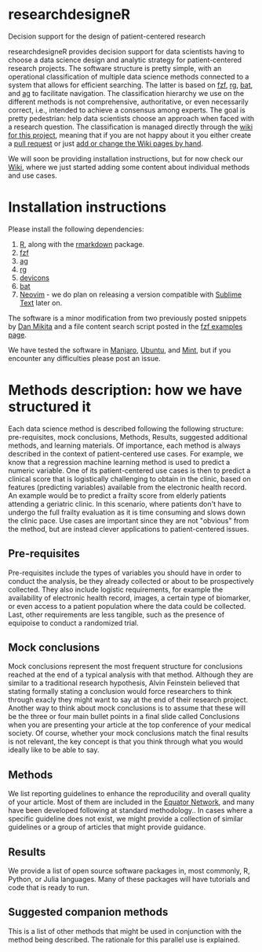 # researchdesigneR
Decision support for the design of patient-centered research

researchdesigneR provides decision support for data scientists having to choose a data science design and analytic strategy for patient-centered research projects. The software structure is pretty simple, with an operational classification of multiple data science methods connected to a system that allows for efficient searching. The latter is based on [fzf](https://github.com/junegunn/fzf), [rg](https://github.com/BurntSushi/ripgrep), [bat](https://github.com/sharkdp/bat), and [ag](https://github.com/ggreer/the_silver_searcher) to facilitate navigation. The classification hierarchy we use on the different methods is not comprehensive, authoritative, or even necessarily correct, i.e., intended to achieve a consensus among experts. The goal is pretty pedestrian: help data scientists choose an approach when faced with a research question. The classification is managed directly through the [wiki for this project](https://github.com/sporedata/researchdesigneR/wiki), meaning that if you are not happy about it you either create a [pull request](https://help.github.com/en/github/collaborating-with-issues-and-pull-requests/creating-a-pull-request) or just [add or change the Wiki pages by hand](https://help.github.com/en/github/building-a-strong-community/adding-or-editing-wiki-pages).

We will soon be providing installation instructions, but for now check our [Wiki](https://github.com/sporedata/researchdesigneR/wiki), where we just started adding some content about individual methods and use cases.

<!--@todo 
# Cli demo
 --> 

# Installation instructions

Please install the following dependencies:

1. [R](https://www.r-project.org/), along with the [rmarkdown](https://cran.r-project.org/web/packages/rmarkdown/index.html) package.
2. [fzf](https://github.com/junegunn/fzf)
3. [ag](https://github.com/ggreer/the_silver_searcher)
4. [rg](https://github.com/BurntSushi/ripgrep)
5. [devicons](https://konpa.github.io/devicon/)
6. [bat](https://github.com/sharkdp/bat)
7. [Neovim](https://neovim.io/) - we do plan on releasing a version compatible with [Sublime Text](https://www.sublimetext.com/) later on.

The software is a minor modification from two previously posted snippets by [Dan Mikita](https://gist.github.com/danmikita/d855174385b3059cd6bc399ad799555e) <!-- https://gist.github.com/rpietro/3b618b645681229359a7f76b7f77addb --> and a file content search script posted in the [fzf examples page](https://github.com/junegunn/fzf/wiki/examples#searching-file-contents). <!-- https://gist.github.com/rpietro/c8ae12b048605a0ae120ea2a2a241c20 --> 

We have tested the software in [Manjaro](https://manjaro.org/), [Ubuntu](https://ubuntu.com/), and [Mint](https://linuxmint.com/), but if you encounter any difficulties please post an issue.

# Methods description: how we have structured it

Each data science method is described following the following structure: pre-requisites, mock conclusions, Methods, Results, suggested additional methods, and learning materials<!-- @todo add links -->. Of importance, each method is always described in the context of patient-centered use cases. For example, we know that a regression machine learning method is used to predict a numeric variable. One of its patient-centered use cases is then to predict a clinical score that is logistically challenging to obtain in the clinic, based on features (predicting variables) available from the electronic health record. An example would be to predict a frailty score from elderly patients attending a geriatric clinic. In this scenario, where patients don't have to undergo the full frailty evaluation as it is time consuming and slows down the clinic pace. Use cases are important since they are not "obvious" from the method, but are instead clever applications to patient-centered issues.

## Pre-requisites

Pre-requisites include the types of variables you should have in order to conduct the analysis, be they already collected or about to be prospectively collected. They also include logistic requirements, for example the availability of electronic health record, images, a certain type of biomarker, or even access to a patient population where the data could be collected. Last, other requirements are less tangible, such as the presence of equipoise to conduct a randomized trial.


## Mock conclusions


Mock conclusions represent the most frequent structure for conclusions reached at the end of a typical analysis with that method. Although they are similar to a traditional research hypothesis, Alvin Feinstein believed that stating formally stating a conclusion would force researchers to think through exacly they might want to say at the end of their research project. Another way to think about mock conclusions is to assume that these will be the three or four main bullet points in a final slide called Conclusions when you are presenting your article at the top conference of your medical society. Of course, whether your mock conclusions match the final results is not relevant, the key concept is that you think through what you would ideally like to be able to say. 

## Methods

We list reporting guidelines to enhance the reproducility and overall quality of your article. Most of them are included in the [Equator Network](https://www.equator-network.org/), and many have been developed following at standard methodology.<!-- @todo include reference for methodology -->. In cases where a specific guideline does not exist, we might provide a collection of similar guidelines or a group of articles that might provide guidance.

## Results 

We provide a list of open source software packages in, most commonly, R, Python, or Julia languages. Many of these packages will have tutorials and code that is ready to run. 

## Suggested companion methods

This is a list of other methods that might be used in conjunction with the method being described. The rationale for this parallel use is explained.
<!-- 
@todo

## Learning materials  
get list from other vimwiki
extract the essence of each method with hooks to other methods - watercolor for blending

# References
--> 



